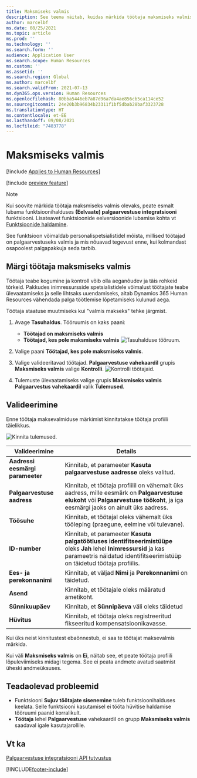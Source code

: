 ```yaml
---
title: Maksmiseks valmis
description: See teema näitab, kuidas märkida töötaja maksmiseks valmis rakenduses Dynamics 365 Human Resources.
author: marcelbf
ms.date: 08/25/2021
ms.topic: article
ms.prod: ''
ms.technology: ''
ms.search.form: ''
audience: Application User
ms.search.scope: Human Resources
ms.custom: ''
ms.assetid: ''
ms.search.region: Global
ms.author: marcelbf
ms.search.validFrom: 2021-07-13
ms.dyn365.ops.version: Human Resources
ms.openlocfilehash: 80bba5446eb7a87d96a7da4ae856cb5ca114ce52
ms.sourcegitcommit: 24e20b3b96834b23311f1bf5dbab28baf3323728
ms.translationtype: HT
ms.contentlocale: et-EE
ms.lasthandoff: 09/08/2021
ms.locfileid: "7483778"
---
```

# <a name="ready-to-pay"></a>Maksmiseks valmis

[!include [Applies to Human Resources](../includes/applies-to-hr.md)]

[!include [preview feature](./includes/preview-feature.md)]

> [!NOTE]
> Kui soovite märkida töötaja maksmiseks valmis olevaks, peate esmalt lubama funktsioonihalduses **(Eelvaate) palgaarvestuse integratsiooni** funktsiooni. Lisateavet funktsioonide eelversioonide lubamise kohta vt [Funktsioonide haldamine](hr-admin-manage-features.md).

See funktsioon võimaldab personalispetsialistidel mõista, millised töötajad on palgaarvestuseks valmis ja mis nõuavad tegevust enne, kui kolmandast osapoolest palgapakkuja seda tarbib.

## <a name="mark-employee-as-ready-to-pay"></a>Märgi töötaja maksmiseks valmis

Töötaja teabe kogumine ja kontroll võib olla aeganõudev ja täis rohkeid tõrkeid. Pakkudes inimressursside spetsialistidele võimalust töötajate teabe ülevaatamiseks ja selle lihtsaks uuendamiseks, aitab Dynamics 365 Human Resources vähendada palga töötlemise lõpetamiseks kulunud aega.

Töötaja staatuse muutmiseks kui "valmis makseks" tehke järgmist.

1. Avage **Tasuhaldus**. Tööruumis on kaks paani: 
    - **Töötajad on maksmiseks valmis**
    - **Töötajad, kes pole maksmiseks valmis**
    ![Tasuhalduse tööruum.](./media/hr-ready-to-pay-1-workspace.png)

2. Valige paani **Töötajad, kes pole maksmiseks valmis**.

3. Valige valideeritavad töötajad. **Palgaarvestuse vahekaardil** grupis **Maksmiseks valmis** valige **Kontrolli**.
    ![Kontrolli töötajaid.](./media/hr-ready-to-pay-2-validate.png)

4. Tulemuste ülevaatamiseks valige grupis **Maksmiseks valmis** **Palgaarvestus vahekaardil** valik **Tulemused**.

## <a name="validation"></a>Valideerimine

Enne töötaja maksevalmiduse märkimist kinnitatakse töötaja profiili täielikkus.

![Kinnita tulemused.](./media/hr-ready-to-pay-3-results.png)

| Valideerimine | Details |
| --- | --- |
| **Aadressi eesmärgi parameeter** | Kinnitab, et parameeter **Kasuta palgaarvestuse aadresse** oleks valitud. |
| **Palgaarvestuse aadress** | Kinnitab, et töötaja profiilil on vähemalt üks aadress, mille eesmärk on **Palgaarvestuse elukoht** või **Palgaarvestuse töökoht**, ja iga eesmärgi jaoks on ainult üks aadress. |
| **Töösuhe** | Kinnitab, et töötajal oleks vähemalt üks tööleping (praegune, eelmine või tulevane). |
| **ID-number** | Kinnitab, et parameeter **Kasuta palgatöötluses identifitseerimistüüpe** oleks **Jah** lehel **Inimressursid** ja kas parameetris näidatud identifitseerimistüüp on täidetud töötaja profiilis. |
| **Ees- ja perekonnanimi** | Kinnitab, et väljad **Nimi** ja **Perekonnanimi** on täidetud.|
| **Asend** | Kinnitab, et töötajale oleks määratud ametikoht. |
| **Sünnikuupäev** | Kinnitab, et **Sünnipäeva** väli oleks täidetud |
| **Hüvitus** | Kinnitab, et töötaja oleks registreeritud fikseeritud kompensatsioonikavasse. |

Kui üks neist kinnitustest ebaõnnestub, ei saa te töötajat maksevalmis märkida.

Kui väli **Maksmiseks valmis** on **Ei**, näitab see, et peate töötaja profiili lõpuleviimiseks midagi tegema. See ei peata andmete avatud saatmist üheski andmeüksuses. 

## <a name="known-issues"></a>Teadaolevad probleemid

- Funktsiooni **Sujuv töötajate sisenemine** tuleb funktsioonihalduses keelata. Selle funktsiooni kasutamisel ei tööta hüvitise haldamise tööruumi paanid korralikult.
- **Töötaja** lehel **Palgaarvestuse** vahekaardil on grupp **Maksmiseks valmis** saadaval igale kasutajarollile. 

## <a name="see-also"></a>Vt ka

[Palgaarvestuse integratsiooni API tutvustus](hr-admin-integration-payroll-api-introduction.md)<br>

[!INCLUDE[footer-include](../includes/footer-banner.md)]
